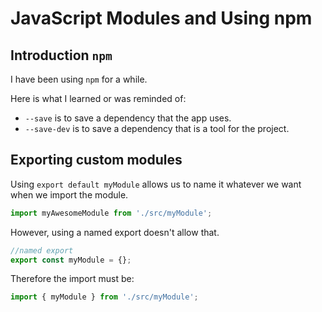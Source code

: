 # JavaScript Modules and Using npm

## Introduction `npm`

I have been using `npm` for a while.

Here is what I learned or was reminded of:

- `--save` is to save a dependency that the app uses.
- `--save-dev` is to save a dependency that is a tool for the project.

## Exporting custom modules

Using `export default myModule` allows us to name it whatever we want when we import the module.

```js
import myAwesomeModule from './src/myModule';
```

However, using a named export doesn't allow that.

```js
//named export
export const myModule = {};
```

Therefore the import must be:

```js
import { myModule } from './src/myModule';
```
